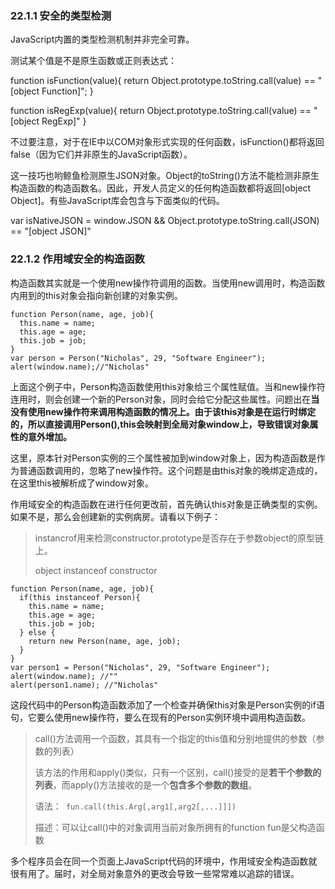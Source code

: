### 22.1.1 安全的类型检测

JavaScript内置的类型检测机制并非完全可靠。

测试某个值是不是原生函数或正则表达式：

function isFunction(value){
	return Object.prototype.toString.call(value) == "[object Function]";
}

function isRegExp(value){
	return Object.prototype.toString.call(value) == "[object RegExp]"
}

不过要注意，对于在IE中以COM对象形式实现的任何函数，isFunction()都将返回false（因为它们并非原生的JavaScript函数）。

这一技巧也哟鲸鱼检测原生JSON对象。Object的toString()方法不能检测非原生构造函数的构造函数名。因此，开发人员定义的任何构造函数都将返回[object Object]。有些JavaScript库会包含与下面类似的代码。

var isNativeJSON = window.JSON && Object.prototype.toString.call(JSON) == "[object JSON]"

### 22.1.2 作用域安全的构造函数

构造函数其实就是一个使用new操作符调用的函数。当使用new调用时，构造函数内用到的this对象会指向新创建的对象实例。

    function Person(name, age, job){
      this.name = name;
      this.age = age;
      this.job = job;
    }
    var person = Person("Nicholas", 29, "Software Engineer");
    alert(window.name);//"Nicholas"

上面这个例子中，Person构造函数使用this对象给三个属性赋值。当和new操作符连用时，则会创建一个新的Person对象，同时会给它分配这些属性。问题出在**当没有使用new操作符来调用构造函数的情况上。由于该this对象是在运行时绑定的，所以直接调用Person(),this会映射到全局对象window上，导致错误对象属性的意外增加。**

这里，原本针对Person实例的三个属性被加到window对象上，因为构造函数是作为普通函数调用的，忽略了new操作符。这个问题是由this对象的晚绑定造成的，在这里this被解析成了window对象。


作用域安全的构造函数在进行任何更改前，首先确认this对象是正确类型的实例。
如果不是，那么会创建新的实例病房。请看以下例子：

> instancrof用来检测constructor.prototype是否存在于参数object的原型链上。
> 
> object instanceof constructor 

    function Person(name, age, job){
      if(this instanceof Person){
	    this.name = name;
	    this.age = age;
	    this.job = job;
      } else {
   		return new Person(name, age, job);
      }
    }
    var person1 = Person("Nicholas", 29, "Software Engineer");
    alert(window.name); //""
    alert(person1.name); //"Nicholas"

这段代码中的Person构造函数添加了一个检查并确保this对象是Person实例的if语句，它要么使用new操作符，要么在现有的Person实例环境中调用构造函数。


> call()方法调用一个函数，其具有一个指定的this值和分别地提供的参数（参数的列表）
> 
> 该方法的作用和apply()类似，只有一个区别，call()接受的是**若干个参数的列表**，而apply()方法接收的是一个**包含多个参数的数组**。
> 
> 语法：` fun.call(this.Arg[,arg1[,arg2[,...]]])` 
>
> 描述：可以让call()中的对象调用当前对象所拥有的function
>  fun是父构造函数

多个程序员会在同一个页面上JavaScript代码的环境中，作用域安全构造函数就很有用了。届时，对全局对象意外的更改会导致一些常常难以追踪的错误。